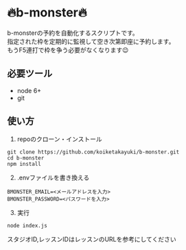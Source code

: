 # :fire:b-monster:fire:

b-monsterの予約を自動化するスクリプトです。  
指定された枠を定期的に監視して空き次第即座に予約します。  
もうF5連打で枠を争う必要がなくなります:wink:

## 必要ツール
* node 6+  
* git

## 使い方
1. repoのクローン・インストール
```
git clone https://github.com/koiketakayuki/b-monster.git
cd b-monster
npm install
```

2. .envファイルを書き換える
```
BMONSTER_EMAIL=<メールアドレスを入力>
BMONSTER_PASSWORD=<パスワードを入力>
```
3. 実行
```
node index.js
```
スタジオID,レッスンIDはレッスンのURLを参考にしてください
